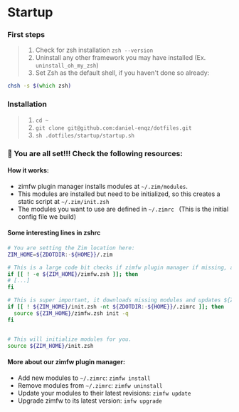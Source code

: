# Startup

### First steps
> 1. Check for zsh installation `zsh --version`
> 2. Uninstall any other framework you may have installed (Ex. `uninstall_oh_my_zsh`)
> 3. Set Zsh as the default shell, if you haven't done so already:

```zsh
chsh -s $(which zsh)
````

### Installation
> 1. `cd ~`
> 2. `git clone git@github.com:daniel-enqz/dotfiles.git`
> 3. `sh .dotfiles/startup/startup.sh`


### 🎉 You are all set!!! Check the following resources:

#### How it works:

- zimfw plugin manager installs modules at `~/.zim/modules`.
- This modules are installed but need to be initialized, so this creates a static script at `~/.zim/init.zsh`
- The modules you want to use are defined in `~/.zimrc ` (This is the initial config file we build)

#### Some interesting lines in zshrc

   ```zsh
   # You are setting the Zim location here:
   ZIM_HOME=${ZDOTDIR:-${HOME}}/.zim
   
   # This is a large code bit checks if zimfw plugin manager if missing, and downloads it.
   if [[ ! -e ${ZIM_HOME}/zimfw.zsh ]]; then
   # [...]
   fi
   
   # This is super important, it downloads missing modules and updates ${ZIM_HOME}/init.zsh if missing or outdated.
   if [[ ! ${ZIM_HOME}/init.zsh -nt ${ZDOTDIR:-${HOME}}/.zimrc ]]; then
     source ${ZIM_HOME}/zimfw.zsh init -q
   fi

   
   # This will initialize modules for you.
   source ${ZIM_HOME}/init.zsh
   ```
  
#### More about our zimfw plugin manager:

- Add new modules to `~/.zimrc`: `zimfw install`
- Remove modules from `~/.zimrc`: `zimfw uninstall`
- Update your modules to their latest revisions: `zimfw update`
- Upgrade zimfw to its latest version: `imfw upgrade`
